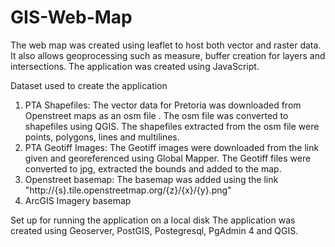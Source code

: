# GIS-Web-Map
The web map was created using leaflet to host both vector and raster data. It also allows geoprocessing such as measure, buffer creation for layers and intersections. The application was created using JavaScript.

Dataset used to create the application
1. PTA Shapefiles:
The vector data for Pretoria was downloaded from Openstreet maps as an osm file .
The osm file was converted to shapefiles using   QGIS.
The shapefiles extracted from the osm file were points, polygons, lines and multilines.
2. PTA Geotiff Images:
The Geotiff images were downloaded from the link given and georeferenced using Global Mapper. 
The Geotiff files were converted to jpg, extracted the bounds and added to the map.
3. Openstreet basemap:
The basemap was added using the link "http://{s}.tile.openstreetmap.org/{z}/{x}/{y}.png"
4. ArcGIS Imagery basemap

Set up for running the application on a local disk
The application was created using Geoserver, PostGIS, Postegresql, PgAdmin 4 and QGIS.
